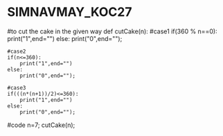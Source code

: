 # SIMNAVMAY_KOC27
#to cut the cake in the given way 
def cutCake(n):
    #case1
    if(360 % n==0):
        print("1",end="")
    else: 
        print("0",end="");
    
    #case2
    if(n<=360):
        print("1",end="")
    else:
        print("0",end="");
    
    #case3
    if(((n*(n+1))/2)<=360):
        print("1",end="")
    else:
        print("0",end="");
#code
n=7;
cutCake(n);
